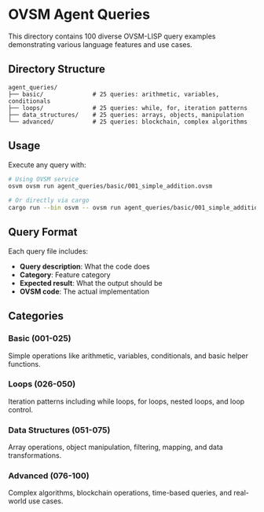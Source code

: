 # OVSM Agent Queries

This directory contains 100 diverse OVSM-LISP query examples demonstrating various language features and use cases.

## Directory Structure

```
agent_queries/
├── basic/              # 25 queries: arithmetic, variables, conditionals
├── loops/              # 25 queries: while, for, iteration patterns
├── data_structures/    # 25 queries: arrays, objects, manipulation
└── advanced/           # 25 queries: blockchain, complex algorithms
```

## Usage

Execute any query with:
```bash
# Using OVSM service
osvm ovsm run agent_queries/basic/001_simple_addition.ovsm

# Or directly via cargo
cargo run --bin osvm -- ovsm run agent_queries/basic/001_simple_addition.ovsm
```

## Query Format

Each query file includes:
- **Query description**: What the code does
- **Category**: Feature category
- **Expected result**: What the output should be
- **OVSM code**: The actual implementation

## Categories

### Basic (001-025)
Simple operations like arithmetic, variables, conditionals, and basic helper functions.

### Loops (026-050)
Iteration patterns including while loops, for loops, nested loops, and loop control.

### Data Structures (051-075)
Array operations, object manipulation, filtering, mapping, and data transformations.

### Advanced (076-100)
Complex algorithms, blockchain operations, time-based queries, and real-world use cases.
